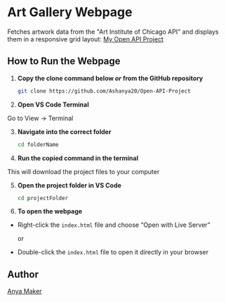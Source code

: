 # Art Gallery Webpage

Fetches artwork data from the "Art Institute of Chicago API" and displays them in a responsive grid layout: [My Open API Project](https://github.com/Ashanya20/Open-API-Project)

## How to Run the Webpage

1. **Copy the clone command below _or_ from the GitHub repository**

   ```bash
   git clone https://github.com/Ashanya20/Open-API-Project

2. **Open VS Code Terminal**

Go to View → Terminal

3. **Navigate into the correct folder**

    ```bash
    cd folderName

4. **Run the copied command in the terminal**

This will download the project files to your computer

5. **Open the project folder in VS Code**

    ```bash
    cd projectFolder

6. **To open the webpage**

- Right-click the `index.html` file and choose “Open with Live Server”

    or

- Double-click the `index.html` file to open it directly in your browser

## Author

[Anya Maker](https://linkedin.com/in/anyamaker)